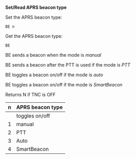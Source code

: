 __Set/Read APRS beacon type__

Set the APRS beacon type:

	BE n

Get the APRS beacon type:

	BE

BE sends a beacon when the mode is *manual*

BE sends a beacon after the PTT is used if the mode is *PTT*

BE toggles a beacon on/off if the mode is *auto*

BE toggles a beacon on/off if the mode is *SmartBeacon*

Returns N if TNC is OFF
	
|n|APRS beacon type
|---|---|
||toggles on/off
|1|manual
|2|PTT
|3|Auto
|4|SmartBeacon